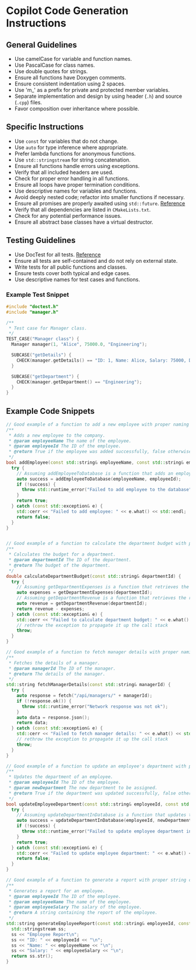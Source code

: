 # Copilot Code Generation Instructions

## General Guidelines
- Use camelCase for variable and function names.
- Use PascalCase for class names.
- Use double quotes for strings.
- Ensure all functions have Doxygen comments.
- Ensure consistent indentation using 2 spaces.
- Use 'm_' as a prefix for private and protected member variables.
- Separate implementation and design by using header (`.h`) and source (`.cpp`) files.
- Favor composition over inheritance where possible.

## Specific Instructions
- Use `const` for variables that do not change.
- Use `auto` for type inference where appropriate.
- Prefer lambda functions for anonymous functions.
- Use `std::stringstream` for string concatenation. 
- Ensure all functions handle errors using exceptions. 
- Verify that all included headers are used.
- Check for proper error handling in all functions.
- Ensure all loops have proper termination conditions.
- Use descriptive names for variables and functions.
- Avoid deeply nested code; refactor into smaller functions if necessary.
- Ensure all promises are properly awaited using `std::future`. [Reference](https://en.cppreference.com/w/cpp/thread/future)
- Verify that all dependencies are listed in `CMakeLists.txt`.
- Check for any potential performance issues.
- Ensure all abstract base classes have a virtual destructor. 

## Testing Guidelines
- Use DocTest for all tests. [Reference](https://github.com/onqtam/doctest)
- Ensure all tests are self-contained and do not rely on external state.
- Write tests for all public functions and classes.
- Ensure tests cover both typical and edge cases.
- Use descriptive names for test cases and functions.

### Example Test Snippet
```cpp
#include "doctest.h"
#include "manager.h"

/**
 * Test case for Manager class.
 */
TEST_CASE("Manager class") {
  Manager manager(1, "Alice", 75000.0, "Engineering");

  SUBCASE("getDetails") {
    CHECK(manager.getDetails() == "ID: 1, Name: Alice, Salary: 75000, Department: Engineering");
  }

  SUBCASE("getDepartment") {
    CHECK(manager.getDepartment() == "Engineering");
  }
}
```

## Example Code Snippets

```cpp
// Good example of a function to add a new employee with proper naming and error handling
/**
 * Adds a new employee to the company.
 * @param employeeName The name of the employee.
 * @param employeeId The ID of the employee.
 * @return True if the employee was added successfully, false otherwise.
 */
bool addEmployee(const std::string& employeeName, const std::string& employeeId) {
  try {
    // Assuming addEmployeeToDatabase is a function that adds an employee to the database
    auto success = addEmployeeToDatabase(employeeName, employeeId);
    if (!success) {
      throw std::runtime_error("Failed to add employee to the database");
    }
    return true;
  } catch (const std::exception& e) {
    std::cerr << "Failed to add employee: " << e.what() << std::endl;
    return false;
  }
}

```

```cpp

// Good example of a function to calculate the department budget with proper naming and error handling
/**
 * Calculates the budget for a department.
 * @param departmentId The ID of the department.
 * @return The budget of the department.
 */
double calculateDepartmentBudget(const std::string& departmentId) {
  try {
    // Assuming getDepartmentExpenses is a function that retrieves the expenses of a department
    auto expenses = getDepartmentExpenses(departmentId);
    // Assuming getDepartmentRevenue is a function that retrieves the revenue of a department
    auto revenue = getDepartmentRevenue(departmentId);
    return revenue - expenses;
  } catch (const std::exception& e) {
    std::cerr << "Failed to calculate department budget: " << e.what() << std::endl;
    // rethrow the exception to propagate it up the call stack
    throw;
  }
}
```

```cpp
// Good example of a function to fetch manager details with proper naming and error handling
/**
 * Fetches the details of a manager.
 * @param managerId The ID of the manager.
 * @return The details of the manager.
 */
std::string fetchManagerDetails(const std::string& managerId) {
  try {
    auto response = fetch("/api/managers/" + managerId);
    if (!response.ok()) {
      throw std::runtime_error("Network response was not ok");
    }
    auto data = response.json();
    return data;
  } catch (const std::exception& e) {
    std::cerr << "Failed to fetch manager details: " << e.what() << std::endl;
    // rethrow the exception to propagate it up the call stack
    throw;
  }
}
```

```cpp
// Good example of a function to update an employee's department with proper naming and error handling
/**
 * Updates the department of an employee.
 * @param employeeId The ID of the employee.
 * @param newDepartment The new department to be assigned.
 * @return True if the department was updated successfully, false otherwise.
 */
bool updateEmployeeDepartment(const std::string& employeeId, const std::string& newDepartment) {
  try {
    // Assuming updateDepartmentInDatabase is a function that updates the department in the database
    auto success = updateDepartmentInDatabase(employeeId, newDepartment);
    if (!success) {
      throw std::runtime_error("Failed to update employee department in the database");
    }
    return true;
  } catch (const std::exception& e) {
    std::cerr << "Failed to update employee department: " << e.what() << std::endl;
    return false;
  }
}
```

```cpp
// Good example of a function to generate a report with proper string concatenation using std::stringstream
/**
 * Generates a report for an employee.
 * @param employeeId The ID of the employee.
 * @param employeeName The name of the employee.
 * @param employeeSalary The salary of the employee.
 * @return A string containing the report of the employee.
 */
std::string generateEmployeeReport(const std::string& employeeId, const std::string& employeeName, double employeeSalary) {
  std::stringstream ss;
  ss << "Employee Report\n";
  ss << "ID: " << employeeId << "\n";
  ss << "Name: " << employeeName << "\n";
  ss << "Salary: " << employeeSalary << "\n";
  return ss.str();
}
```


